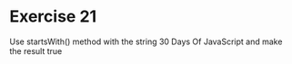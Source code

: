 # Exercise 21
Use startsWith() method with the string 30 Days Of JavaScript and make the result true